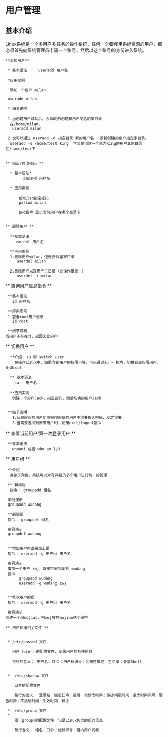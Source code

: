 # 用户管理 #


  ## 基本介绍 ##
   
   Linux系统是一个多用户多任务的操作系统，任何一个要使用系统资源的用户，都必须首先向系统管理员申请一个账号，然后以这个账号的身份进入系统。


    **添加用户**

     * 基本语法     useradd 用户名

     *应用案例 
     
      添加一个用户 milan 

     useradd milan
  
     * 细节说明

     1.当创建用户成功后，会自动的创建和用户同名的家目录
      在/home/milan。
       useradd milan

     2.也可以通过 useradd -d 指定目录 新的用户名 ，该新创建的用户指定家目录。
      useradd -d /home/test king  含义是创建一个名为King的用户其家目录在/home/test下


    ** 指定/修改密码 **
  
      * 基本语法* 
            passwd 用户名
 
      * 应用案例 

          给milan指定密码
          passwd milan 
 
          pwd指令 显示当前用户在哪个目录下


    ** 删除用户 **

      **基本语法
        userdel 用户名

      **应用案例
      1.删除用户milan，但是要保留家目录
         userdel milan

      2.删除用户以及用户主目录（此操作慎重！）    
		 userdel -r milan  
   


 
   ** 查询用户信息指令 **


     **基本语法
       id 用户名
   
     **应用实例
     1.查看root用户信息
       id root

     **细节说明
    当用户不存在时，返回无此用户
 

  
   ** 切换用户 **

      **介绍  su 即 switch user
        在操作Linux中，如果当前用户的权限不够，可以通过su - 指令，切换到高权限用户，比如root

      ** 基本语法
        su - 用户名
      
      **应用实例
       创建一个用户Jack，指定密码，然后切换到用户Jack

   
     **细节说明
       1.从权限高的用户切换到权限低的用户不需要输入密码，反之需要
       2.当需要返回到原来用户时，使用exit/logout指令



   
  ** 查看当前用户/第一次登录用户 ** 

     **基本语法
       whoami 或者 who am I/i 







   ** 用户组 **

     **介绍
      类似于角色，系统可以对有共性的多个用户进行统一的管理

     ** 新增组
      指令： groupadd 组名
     
     案例演示
     groupadd wudang
 
     **删除组
     指令： groupdel 组名

     案例演示
     groupdel wudang


     **增加用户时直接加上组
     指令： useradd -g 用户组 用户名

     案例演示
     增加一个用户 zwj，直接将他指定到 wudang
     指令：
          groupadd wudang
          useradd -g wudang zwj


     **修改用户的组
     指令： usermod -g 用户组 用户名

     案例演示
    创建一个组mojiao，把zwj放在mojiao这个组中
   
    ** 用户和组相关文件 **
 

     * /etc/passwd 文件 
     
       用户（user）的配置文件，记录用户的各种信息

       每行的含义： 用户名：口令：用户标识号：注释性描述：主目录：登录Shell

  
     *  /etc/shadow 文件
   
        口令的配置文件
    
        每行的含义： 登录名：加密口令：最后一次修改时间：最小间隔时间：最大时间间隔：警告时间：不活动时间：失效时间：标志

     *  /etc/group 文件
     *  
        组（group)的配置文件，记录Linux包含的组的信息

        每行含义： 组名：口令：组标识号：组内用户列表  
   
  
    